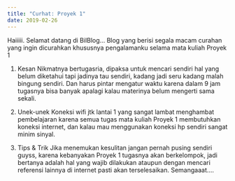 ```yaml
---
title: "Curhat: Proyek 1"
date: 2019-02-26
---
```


Haiiiii.
Selamat datang di BilBlog...
Blog yang berisi segala macam curahan yang ingin dicurahkan
khususnya pengalamanku selama mata kuliah Proyek 1

1. Kesan
Nikmatnya bertugasria, dipaksa untuk mencari sendiri hal yang belum diketahui
tapi jadinya tau sendiri, kadang jadi seru kadang malah bingung sendiri. Dan harus pintar
mengatur waktu karena dalam 9 jam tugasnya bisa banyak apalagi kalau materinya belum
mengerti sama sekali.

2. Unek-unek
Koneksi wifi jtk lantai 1 yang sangat lambat menghambat pembelajaran karena semua 
tugas mata kuliah Proyek 1 membutuhkan koneksi internet, dan kalau mau menggunakan 
koneksi hp sendiri sangat minim sinyal.

3. Tips & Trik
Jika menemukan kesulitan jangan pernah pusing sendiri guyss, karena kebanyakan Proyek 1
tugasnya akan berkelompok, jadi bertanya adalah hal yang wajib dilakukan ataupun
dengan mencari referensi lainnya di internet pasti akan terselesaikan. Semangaaat....